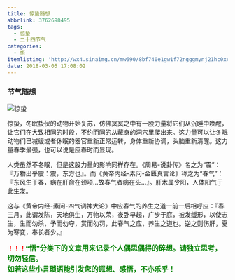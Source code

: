 ```yaml
---
title: 惊蛰随想
abbrlink: 3762698495
tags:
  - 惊蛰
  - 二十四节气
categories:
  - 悟
itemlistimg: 'http://wx4.sinaimg.cn/mw690/8bf740e1gw1f72ngggmynj21hc0xctkq.jpg'
date: 2018-03-05 17:08:02
---
```

### 节气随想

![惊蛰](http://wx4.sinaimg.cn/mw690/8bf740e1gw1f72ngggmynj21hc0xctkq.jpg)

惊蛰，冬眠蛰伏的动物开始复苏，仿佛冥冥之中有一股力量将它们从沉睡中唤醒，让它们在大致相同的时段，不约而同的从藏身的洞穴里爬出来。这力量可以让冬眠动物们已减缓或者休眠的器官重新正常运转，身体重新协调，头脑重新清醒。这力量春季最强，也可以说是应春时而显现。

人类虽然不冬眠，但是这股力量的影响同样存在。《周易-说卦传》名之为“震”：『万物出乎震：震，东方也』。而《黄帝内经-素问-金匮真言论》称之为“春气”：『东风生于春，病在肝俞在颈项…故春气者病在头…』。肝木属少阳，人体阳气于此生发。

这与《黄帝内经-素问-四气调神大论》中应春气的养生之道一前一后相呼应：『春三月，此谓发陈，天地俱生，万物以荣，夜卧早起，广步于庭，被发缓形，以使志生，生而勿杀，予而勿夺，赏而勿罚，此春气之应，养生之道也。逆之则伤肝，夏为寒变，奉长者少。』  


**<font color=red>！！！</font><font color=green face=微软雅黑 size=3>“悟”分类下的文章用来记录个人偶思偶得的碎想。请独立思考，切勿轻信。  
如若这些小言琐语能引发您的遐想、感悟，不亦乐乎！</font>**